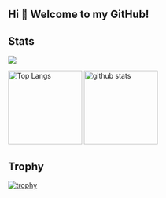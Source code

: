 ## Hi 👋 Welcome to my GitHub!

<!--
**DaiIshida4869/DaiIshida4869** is a ✨ _special_ ✨ repository because its `README.md` (this file) appears on your GitHub profile.

Here are some ideas to get you started:

- 🔭 I’m currently working on ...
- 🌱 I’m currently learning ...
- 👯 I’m looking to collaborate on ...
- 🤔 I’m looking for help with ...
- 💬 Ask me about ...
- 📫 How to reach me: ...
- 😄 Pronouns: ...
- ⚡ Fun fact: ...
-->

## Stats
![](http://github-profile-summary-cards.vercel.app/api/cards/profile-details?username=DaiIshida4869&theme=gruvbox)
<p align="left"> 
  <img alt="Top Langs" height="150px" src="https://github-readme-stats.vercel.app/api/top-langs/?username=DaiIshida4869&layout=compact&count_private=true&show_icons=true&theme=onedark" />
  <img alt="github stats" height="150px" src="http://github-profile-summary-cards.vercel.app/api/cards/stats?username=DaiIshida4869&theme=onedark" />
</p>

## Trophy
[![trophy](https://github-profile-trophy.vercel.app/?username=DaiIshida4869&theme=onedark)](https://github.com/ryo-ma/github-profile-trophy)

